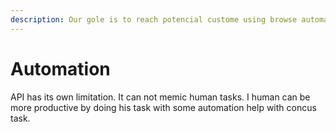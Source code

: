 ```yaml
---
description: Our gole is to reach potencial custome using browse automation.
---
```


# Automation

API has its own limitation. It can not memic human tasks. I human can be more productive by doing his task with some automation help with concus task.

